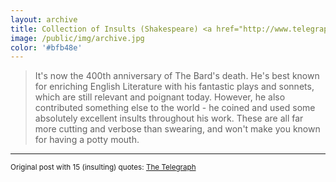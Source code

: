 ```yaml
---
layout: archive
title: Collection of Insults (Shakespeare) <a href="http://www.telegraph.co.uk/news/2016/04/23/15-great-william-shakespeare-insults-which-are-better-than-swear/" target="_blank"><i class="fa fa-link"></i></a>
image: /public/img/archive.jpg
color: '#bfb48e'
---
```


> It's now the 400th anniversary of The Bard's death. He's best known for enriching English Literature with his fantastic plays and sonnets, which are still relevant and poignant today.
> However, he also contributed something else to the world - he coined and used some absolutely excellent insults throughout his work.
> These are all far more cutting and verbose than swearing, and won't make you known for having a potty mouth.

---
<small> Original post with 15 (insulting) quotes: <a href="http://www.telegraph.co.uk/news/2016/04/23/15-great-william-shakespeare-insults-which-are-better-than-swear/" target="_blank">The Telegraph</a> </small>
